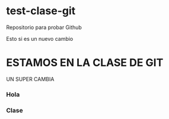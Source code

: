 # test-clase-git
Repositorio para probar Github


Esto si es un nuevo cambio

# ESTAMOS EN LA CLASE DE GIT

UN SUPER CAMBIA

### Hola
### Clase 




